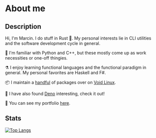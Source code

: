 # About me

## Description

Hi, I'm Marcin. I do stuff in Rust :crab:.
My personal interests lie in CLI utilities and the software development cycle in general.

:wrench: I'm familiar with Python and C++,
but these mostly come up as work necessities or one-off thingies.

:alembic: I enjoy learning functional languages and the functional paradigm in general.
My personal favorites are Haskell and F#.

:package: I maintain a [handful](https://repology.org/maintainer/tranzystorek.io%40protonmail.com) of packages over on [Void Linux](https://voidlinux.org/).

:sauropod: I have also found [Deno](https://deno.land/) interesting, check it out!

:office: You can see my portfolio [here](https://tranzystorek-io.github.io/).

## Stats

[![Top Langs](https://github-readme-stats.vercel.app/api/top-langs/?username=tranzystorek-io&layout=compact&theme=github_dark)](https://github.com/anuraghazra/github-readme-stats)
